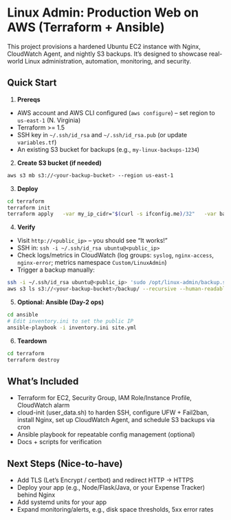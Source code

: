 # Linux Admin: Production Web on AWS (Terraform + Ansible)

This project provisions a hardened Ubuntu EC2 instance with Nginx, CloudWatch Agent, and nightly S3 backups.
It’s designed to showcase real-world Linux administration, automation, monitoring, and security.

## Quick Start

1) **Prereqs**
- AWS account and AWS CLI configured (`aws configure`) – set region to `us-east-1` (N. Virginia)
- Terraform >= 1.5
- SSH key in `~/.ssh/id_rsa` and `~/.ssh/id_rsa.pub` (or update `variables.tf`)
- An existing S3 bucket for backups (e.g., `my-linux-backups-1234`)

2) **Create S3 bucket (if needed)**
```bash
aws s3 mb s3://<your-backup-bucket> --region us-east-1
```

3) **Deploy**
```bash
cd terraform
terraform init
terraform apply   -var my_ip_cidr="$(curl -s ifconfig.me)/32"   -var backup_bucket="<your-backup-bucket>"
```

4) **Verify**
- Visit `http://<public_ip>` – you should see “It works!”
- SSH in: `ssh -i ~/.ssh/id_rsa ubuntu@<public_ip>`
- Check logs/metrics in CloudWatch (log groups: `syslog`, `nginx-access`, `nginx-error`; metrics namespace `Custom/LinuxAdmin`)
- Trigger a backup manually:
```bash
ssh -i ~/.ssh/id_rsa ubuntu@<public_ip> 'sudo /opt/linux-admin/backup.sh && tail -n2 /var/log/backup.log'
aws s3 ls s3://<your-backup-bucket>/backup/ --recursive --human-readable --summarize
```

5) **Optional: Ansible (Day-2 ops)**
```bash
cd ansible
# Edit inventory.ini to set the public IP
ansible-playbook -i inventory.ini site.yml
```

6) **Teardown**
```bash
cd terraform
terraform destroy
```

## What’s Included
- Terraform for EC2, Security Group, IAM Role/Instance Profile, CloudWatch alarm
- cloud-init (user_data.sh) to harden SSH, configure UFW + Fail2ban, install Nginx, set up CloudWatch Agent, and schedule S3 backups via cron
- Ansible playbook for repeatable config management (optional)
- Docs + scripts for verification

## Next Steps (Nice-to-have)
- Add TLS (Let’s Encrypt / certbot) and redirect HTTP -> HTTPS
- Deploy your app (e.g., Node/Flask/Java, or your Expense Tracker) behind Nginx
- Add systemd units for your app
- Expand monitoring/alerts, e.g., disk space thresholds, 5xx error rates
